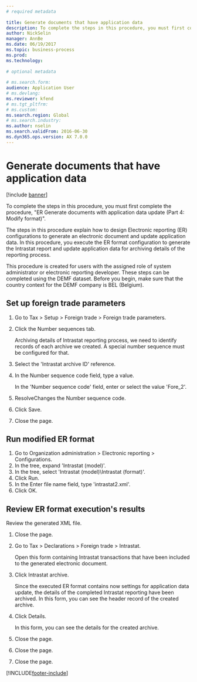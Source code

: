 ```yaml
--- 
# required metadata 
 
title: Generate documents that have application data
description: To complete the steps in this procedure, you must first complete the procedure, "ER Generate documents with application data update (Part 4 - Modify format)". 
author: NickSelin
manager: AnnBe 
ms.date: 06/19/2017
ms.topic: business-process 
ms.prod:  
ms.technology:  
 
# optional metadata 
 
# ms.search.form:   
audience: Application User 
# ms.devlang:  
ms.reviewer: kfend
# ms.tgt_pltfrm:  
# ms.custom:  
ms.search.region: Global
# ms.search.industry: 
ms.author: nselin
ms.search.validFrom: 2016-06-30 
ms.dyn365.ops.version: AX 7.0.0 
---
```

# Generate documents that have application data

[!include [banner](../../includes/banner.md)]

To complete the steps in this procedure, you must first complete the procedure, "ER Generate documents with application data update (Part 4: Modify format)".



The steps in this procedure explain how to design Electronic reporting (ER) configurations to generate an electronic document and update application data. In this procedure, you execute the ER format configuration to generate the Intrastat report and update application data for archiving details of the reporting process.



This procedure is created for users with the assigned role of system administrator or electronic reporting developer. These steps can be completed using the DEMF dataset. Before you begin, make sure that the country context for the DEMF company is BEL (Belgium).


## Set up foreign trade parameters
1. Go to Tax > Setup > Foreign trade > Foreign trade parameters.
2. Click the Number sequences tab.

    Archiving details of Intrastat reporting process, we need to identify records of each archive we created. A special number sequence must be configured for that.  

3. Select the 'Intrastat archive ID' reference.
4. In the Number sequence code field, type a value.

    In the 'Number sequence code' field, enter or select the value 'Fore_2'.  

5. ResolveChanges the Number sequence code.
6. Click Save.
7. Close the page.

## Run modified ER format
1. Go to Organization administration > Electronic reporting > Configurations.
2. In the tree, expand 'Intrastat (model)'.
3. In the tree, select 'Intrastat (model)\Intrastat (format)'.
4. Click Run.
5. In the Enter file name field, type 'intrastat2.xml'.
6. Click OK.

## Review ER format execution's results
Review the generated XML file.  
1. Close the page.
2. Go to Tax > Declarations > Foreign trade > Intrastat.

    Open this form containing Intrastat transactions that have been included to the generated electronic document.  

3. Click Intrastat archive.

    Since the executed ER format contains now settings for application data update, the details of the completed Intrastat reporting have been archived. In this form, you can see the header record of the created archive.  

4. Click Details.

    In this form, you can see the details for the created archive.  

5. Close the page.
6. Close the page.
7. Close the page.



[!INCLUDE[footer-include](../../../../includes/footer-banner.md)]